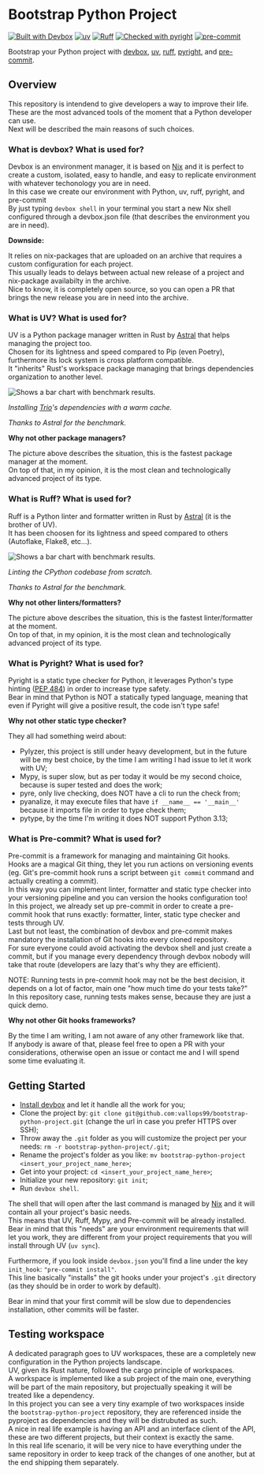 # Bootstrap Python Project #
[![Built with Devbox](https://www.jetify.com/img/devbox/shield_galaxy.svg)](https://www.jetify.com/devbox/docs/contributor-quickstart/)
[![uv](https://img.shields.io/endpoint?url=https://raw.githubusercontent.com/astral-sh/uv/main/assets/badge/v0.json)](https://github.com/astral-sh/uv)
[![Ruff](https://img.shields.io/endpoint?url=https://raw.githubusercontent.com/astral-sh/ruff/main/assets/badge/v2.json)](https://github.com/astral-sh/ruff)
[![Checked with pyright](https://microsoft.github.io/pyright/img/pyright_badge.svg)](https://microsoft.github.io/pyright/)
[![pre-commit](https://img.shields.io/badge/pre--commit-enabled-brightgreen?logo=pre-commit)](https://github.com/pre-commit/pre-commit)

Bootstrap your Python project with [devbox](https://github.com/jetify-com/devbox), [uv](https://github.com/astral-sh/uv), [ruff](https://github.com/astral-sh/ruff), [pyright](https://github.com/microsoft/pyright), and [pre-commit](https://github.com/pre-commit/pre-commit).

## Overview ##
This repository is intendend to give developers a way to improve their life.   
These are the most advanced tools of the moment that a Python developer can use.   
Next will be described the main reasons of such choices.

### What is devbox? What is used for? ###
Devbox is an environment manager, it is based on [Nix](https://nixos.org/) and it is perfect to create a custom, isolated, easy to handle, and easy to replicate environment with whatever techonology you are in need.    
In this case we create our environment with Python, uv, ruff, pyright, and pre-commit    
By just typing `devbox shell` in your terminal you start a new Nix shell configured through a devbox.json file (that describes the environment you are in need).

<p><b>Downside:</b></p>

It relies on nix-packages that are uploaded on an archive that requires a custom configuration for each project.   
This usually leads to delays between actual new release of a project and nix-package availabilty in the archive.  
Nice to know, it is completely open source, so you can open a PR that brings the new release you are in need into the archive.


### What is UV? What is used for? ###
UV is a Python package manager written in Rust by [Astral](https://astral.sh/) that helps managing the project too.   
Chosen for its lightness and speed compared to Pip (even Poetry), furthermore its lock system is cross platform compatible.   
It "inherits" Rust's workspace package managing that brings dependencies organization to another level.

<picture align="left">
    <source media="(prefers-color-scheme: dark)" srcset="https://github.com/astral-sh/uv/assets/1309177/03aa9163-1c79-4a87-a31d-7a9311ed9310">
    <source media="(prefers-color-scheme: light)" srcset="https://github.com/astral-sh/uv/assets/1309177/629e59c0-9c6e-4013-9ad4-adb2bcf5080d">
    <img alt="Shows a bar chart with benchmark results." src="https://github.com/astral-sh/uv/assets/1309177/629e59c0-9c6e-4013-9ad4-adb2bcf5080d">
</picture>

<p align="left">
    <i>
        Installing <a href="https://trio.readthedocs.io/">Trio</a>'s dependencies with a warm cache.
        <p>Thanks to Astral for the benchmark.</p>    
    </i>
</p>

<p><b>Why not other package managers?</b></p>

The picture above describes the situation, this is the fastest package manager at the moment.   
On top of that, in my opinion, it is the most clean and technologically advanced project of its type.


### What is Ruff? What is used for? ###
Ruff is a Python linter and formatter written in Rust by [Astral](https://astral.sh/) (it is the brother of UV).   
It has been choosen for its lightness and speed compared to others (Autoflake, Flake8, etc...).

<picture align="left">
    <source media="(prefers-color-scheme: dark)" srcset="https://user-images.githubusercontent.com/1309177/232603514-c95e9b0f-6b31-43de-9a80-9e844173fd6a.svg">
    <source media="(prefers-color-scheme: light)" srcset="https://user-images.githubusercontent.com/1309177/232603516-4fb4892d-585c-4b20-b810-3db9161831e4.svg">
<img alt="Shows a bar chart with benchmark results." src="https://user-images.githubusercontent.com/1309177/232603516-4fb4892d-585c-4b20-b810-3db9161831e4.svg">
</picture>
<p align="left">
    <i>
        Linting the CPython codebase from scratch.
        <p>Thanks to Astral for the benchmark.</p>
    </i>
</p>

<p><b>Why not other linters/formatters?</b></p>

The picture above describes the situation, this is the fastest linter/formatter at the moment.   
On top of that, in my opinion, it is the most clean and technologically advanced project of its type.  

### What is Pyright? What is used for? ###
Pyright is a static type checker for Python, it leverages Python's type hinting ([PEP 484](https://peps.python.org/pep-0484/)) in order to increase type safety.    
Bear in mind that Python is NOT a statically typed language, meaning that even if Pyright will give a positive result, the code isn't type safe!   
<p><b>Why not other static type checker?</b></p>

They all had something weird about:
- Pylyzer, this project is still under heavy development, but in the future will be my best choice, by the time I am writing I had issue to let it work with UV;
- Mypy, is super slow, but as per today it would be my second choice, because is super tested and does the work;
- pyre, only live checking, does NOT have a cli to run the check from;
- pyanalize, it may execute files that have `if __name__ == '__main__'` because it imports file in order to type check them;
- pytype, by the time I'm writing it does NOT support Python 3.13;

### What is Pre-commit? What is used for? ###
Pre-commit is a framework for managing and maintaining Git hooks.   
Hooks are a magical Git thing, they let you run actions on versioning events (eg. Git's pre-commit hook runs a script between `git commit` command and actually creating a commit).  
In this way you can implement linter, formatter and static type checker into your versioning pipeline and you can version the hooks configuration too!  
In this project, we already set up pre-commit in order to create a pre-commit hook that runs exactly: formatter, linter, static type checker and tests through UV.  
Last but not least, the combination of devbox and pre-commit makes mandatory the installation of Git hooks into every cloned repository.  
For sure everyone could avoid activating the devbox shell and just create a commit, but if you manage every dependency through devbox nobody will take that route (developers are lazy that's why they are efficient).  

NOTE: Running tests in pre-commit hook may not be the best decision, it depends on a lot of factor, main one "how much time do your tests take?"  
In this repository case, running tests makes sense, because they are just a quick demo.

<p><b>Why not other Git hooks frameworks?</b></p>

By the time I am writing, I am not aware of any other framework like that.  
If anybody is aware of that, please feel free to open a PR with your considerations, otherwise open an issue or contact me and I will spend some time evaluating it. 


## Getting Started ##
- [Install devbox](https://www.jetify.com/docs/devbox/installing_devbox/) and let it handle all the work for you;
- Clone the project by: `git clone git@github.com:vallops99/bootstrap-python-project.git` (change the url in case you prefer HTTPS over SSH);
- Throw away the `.git` folder as you will customize the project per your needs: `rm -r bootstrap-python-project/.git`;
- Rename the project's folder as you like: `mv bootstrap-python-project <insert_your_project_name_here>`;
- Get into your project: `cd <insert_your_project_name_here>`;
- Initialize your new repository: `git init`;
- Run `devbox shell`.

The shell that will open after the last command is managed by [Nix](https://nixos.org/) and it will contain all your project's basic needs.    
This means that UV, Ruff, Mypy, and Pre-commit will be already installed.    
Bear in mind that this "needs" are your environment requirements that will let you work, they are different from your project requirements that you will install through UV (`uv sync`).   

Furthermore, if you look inside `devbox.json` you'll find a line under the key `init_hook`: `"pre-commit install"`.   
This line basically "installs" the git hooks under your project's `.git` directory (as they should be in order to work by default).   

Bear in mind that your first commit will be slow due to dependencies installation, other commits will be faster.


## Testing workspace ##
A dedicated paragraph goes to UV workspaces, these are a completely new configuration in the Python projects landscape.   
UV, given its Rust nature, followed the cargo principle of workspaces.   
A workspace is implemented like a sub project of the main one, everything will be part of the main repository, but projectually speaking it will be treated like a dependency.   
In this project you can see a very tiny example of two workspaces inside the `bootstrap-python-project` repository, they are referenced inside the pyproject as dependencies and they will be distrubuted as such.   
A nice in real life example is having an API and an interface client of the API, these are two different projects, but their context is exactly the same.   
In this real life scenario, it will be very nice to have everything under the same repository in order to keep track of the changes of one another, but at the end shipping them separately.   
